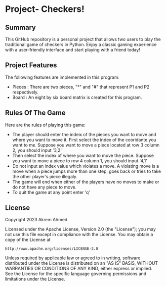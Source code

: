 #  Project- Checkers!

## Summary
This GitHub repository is a personal project that allows two users to play the traditional game of checkers in Python.
Enjoy a classic gaming experience with a user-friendly interface and start playing with a friend today!

## Project Features


The following features are implemented in this program:
- Pieces : There are two pieces, "*" and "#" that represent P1 and P2 respectively.
- Board : An eight by six board matrix is created for this program.

## Rules Of The Game

Here are the rules of playing this game:
- The player should enter the indeix of the pieces you want to move and where you want to move it. First select the index of the cooridante you want to me. Suppose you want to move a piece located at row 3 column 2, you should input '3,2'
- Then select the index of where you want to move the piece. Suppose you want to move a piece to row 4 column 1, you should input '4,1'
- Do not input an index value which violates a move. A violating move is a move when a piece jumps more than one step, goes back or tries to take the other player's piece illegaly.
- The game will end when either of the players have no moves to make or do not have any piece to move.
- To quit the game at any point enter 'q'



## License

Copyright 2023 Akrem Ahmed

Licensed under the Apache License, Version 2.0 (the "License");
you may not use this file except in compliance with the License.
You may obtain a copy of the License at

    http://www.apache.org/licenses/LICENSE-2.0

Unless required by applicable law or agreed to in writing, software
distributed under the License is distributed on an "AS IS" BASIS,
WITHOUT WARRANTIES OR CONDITIONS OF ANY KIND, either express or implied.
See the License for the specific language governing permissions and
limitations under the License.
